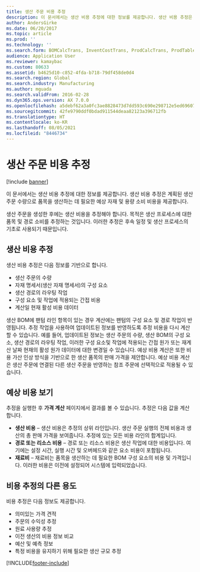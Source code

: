 ```yaml
---
title: 생산 주문 비용 추정
description: 이 문서에서는 생산 비용 추정에 대한 정보를 제공합니다. 생산 비용 추정은 계획된 생산 주문 수량으로 품목을 생산하는 데 필요한 예상 자재 및 용량 소비 비용을 제공합니다.
author: AndersGirke
ms.date: 06/20/2017
ms.topic: article
ms.prod: ''
ms.technology: ''
ms.search.form: BOMCalcTrans, InventCostTrans, ProdCalcTrans, ProdTableJour, ProdTableListPage
audience: Application User
ms.reviewer: kamaybac
ms.custom: 80633
ms.assetid: b4625d10-c852-4fda-b718-79df458de0d4
ms.search.region: Global
ms.search.industry: Manufacturing
ms.author: mguada
ms.search.validFrom: 2016-02-28
ms.dyn365.ops.version: AX 7.0.0
ms.openlocfilehash: a5debf62a3a0fc3ae8828473d7dd593c690e298712e5ed696077db1562796943
ms.sourcegitcommit: 42fe9790ddf0bdad911544deaa82123a396712fb
ms.translationtype: HT
ms.contentlocale: ko-KR
ms.lasthandoff: 08/05/2021
ms.locfileid: "8446734"
---
```

# <a name="production-order-cost-estimation"></a>생산 주문 비용 추정

[!include [banner](../includes/banner.md)]

이 문서에서는 생산 비용 추정에 대한 정보를 제공합니다. 생산 비용 추정은 계획된 생산 주문 수량으로 품목을 생산하는 데 필요한 예상 자재 및 용량 소비 비용을 제공합니다. 

생산 주문을 생성한 후에는 생산 비용을 추정해야 합니다. 목적은 생산 프로세스에 대한 품목 및 경로 소비를 추정하는 것입니다. 이러한 추정은 후속 일정 및 생산 프로세스의 기초로 사용되기 때문입니다.

## <a name="production-cost-estimation"></a>생산 비용 추정
생산 비용 추정은 다음 정보를 기반으로 합니다.

-   생산 주문의 수량
-   자재 명세서(생산 자재 명세서)의 구성 요소
-   생산 경로의 라우팅 작업
-   구성 요소 및 작업에 적용되는 간접 비용
-   계산일 현재 활성 비용 데이터

생산 BOM에 팬텀 라인 항목이 있는 경우 계산에는 팬텀의 구성 요소 및 경로 작업이 반영됩니다. 추정 작업을 사용하여 업데이트된 정보를 반영하도록 추정 비용을 다시 계산할 수 있습니다. 예를 들어, 업데이트된 정보는 생산 주문의 수량, 생산 BOM의 구성 요소, 생산 경로의 라우팅 작업, 이러한 구성 요소및 작업에 적용되는 간접 원가 또는 재계산 날짜 현재의 활성 원가 데이터에 대한 변경일 수 있습니다. 예상 비용 계산은 또한 비용 가산 인상 방식을 기반으로 한 생산 품목의 판매 가격을 제안합니다. 예상 비용 계산은 생산 주문에 연결된 다른 생산 주문을 반영하는 참조 주문에 선택적으로 적용될 수 있습니다.

## <a name="view-the-estimated-costs"></a>예상 비용 보기
추정을 실행한 후 **가격 계산** 페이지에서 결과를 볼 수 있습니다. 추정은 다음 값을 계산합니다.

-   **생산 비용** – 생산 비용은 추정의 상위 라인입니다. 생산 주문 실행의 전체 비용과 생산의 총 판매 가격을 보여줍니다. 추정에 있는 모든 비용 라인의 합계입니다.
-   **경로 또는 리소스 비용** – 경로 또는 리소스 비용은 생산 작업에 대한 비용입니다. 여기에는 설정 시간, 실행 시간 및 오버헤드와 같은 요소 비용이 포함됩니다.
-   **재료비** – 재료비는 품목을 생산하는 데 필요한 BOM 구성 요소의 비용 및 가격입니다. 이러한 비용은 이전에 설정되어 시스템에 입력되었습니다.

## <a name="other-uses-of-cost-estimation"></a>비용 추정의 다른 용도
비용 추정은 다음 정보도 제공합니다.

-   의미있는 가격 견적
-   주문의 수익성 추정
-   원료 사용량 추정
-   이전 생산의 비용 정보 비교
-   예산 및 예측 정보
-   특정 비용을 유지하기 위해 필요한 생산 규모 추정






[!INCLUDE[footer-include](../../includes/footer-banner.md)]